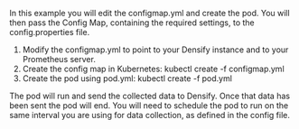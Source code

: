 In this example you will edit the configmap.yml and create the pod. You will then pass the Config Map, containing the required settings, to the config.properties file.
1. Modify the configmap.yml to point to your Densify instance and to your Prometheus server.
2. Create the config map in Kubernetes:
    kubectl create -f configmap.yml
3. Create the pod using pod.yml: 
    kubectl create -f pod.yml

The pod will run and send the collected data to Densify. Once that data has been sent the pod will end. You will need to schedule the pod to run on the same interval you are using for data collection, as defined in the config file.
